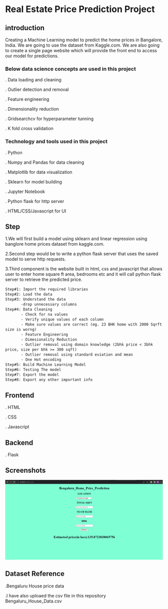 
# Real Estate Price Prediction Project
## introduction
Creating a Machine Learning model to predict the home prices in Bangalore, India. We are going to use the dataset from Kaggle.com. We are also going to create a single page website which will provide the front end to access our model for predictions.

### Below data science concepts are used in this project

  . Data loading and cleaning

  . Outlier detection and removal
  
  . Feature engineering
  
  . Dimensionality reduction
  
  . Gridsearchcv for hyperparameter tunning
  
  . K fold cross validation

### Technology and tools used in this project

   . Python
   
   . Numpy and Pandas for data cleaning
   
   . Matplotlib for data visualization
   
   . Sklearn for model building
   
   . Jupyter Notebook
   
   . Python flask for http server
   
   . HTML/CSS/Javascript for UI
## Step
 1.We will first build a model using sklearn and linear regression using banglore home prices dataset from kaggle.com.
 
 2.Second step would be to write a python flask server that uses the saved model to serve http requests.
 
 3.Third component is the website built in html, css and javascript that allows user to enter home square ft area, bedrooms etc and it will call python flask server to retrieve the predicted price.
    
    Step#1: Import the required libraries
    Step#2: Load the data
    Step#3: Understand the data
           -drop unnecessary columns
    Step#4: Data Cleaning
           - Check for na values
           - Verify unique values of each column
           - Make sure values are correct (eg. 23 BHK home with 2000 Sqrft size is worng)
           - Feature Engineering
           - Dimesionality Reduction
           - Outlier removal using domain knowledge (2bhk price < 3bhk price, size per bhk >= 300 sqft)
           - Outlier removal using standard eviation and mean
           - One Hot encoding
    Step#5: Build Machine Learning Model
    Step#6: Testing The model
    Step#7: Export the model
    Step#8: Export any other important info
## Frontend
. HTML

. CSS

. Javascript

## Backend
. Flask


## Screenshots

![App Screenshot](https://github.com/prakash-thunder/Price_prediction_project/blob/main/model_photo.png?raw=true)


## Dataset Reference
  .Bengaluru House price data
  
  .I have also uploaed the csv file in this repository Bengaluru_House_Data.csv